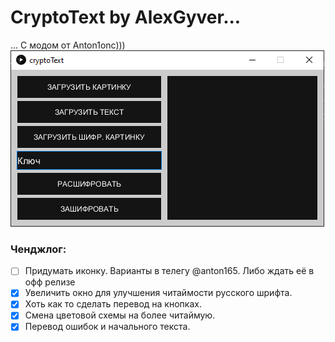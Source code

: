 # **CryptoText by AlexGyver...**
... С модом от Anton1onc)))
![1](/1.png)
### Ченджлог:
- [ ] Придумать иконку. Варианты в телегу @anton165. Либо ждать её в офф релизе
- [X] Увеличить окно для улучшения читаймости русского шрифта.
- [x] Хоть как то сделать перевод на кнопках.
- [x] Смена цветовой схемы на более читаймую.
- [x] Перевод ошибок и начального текста.
